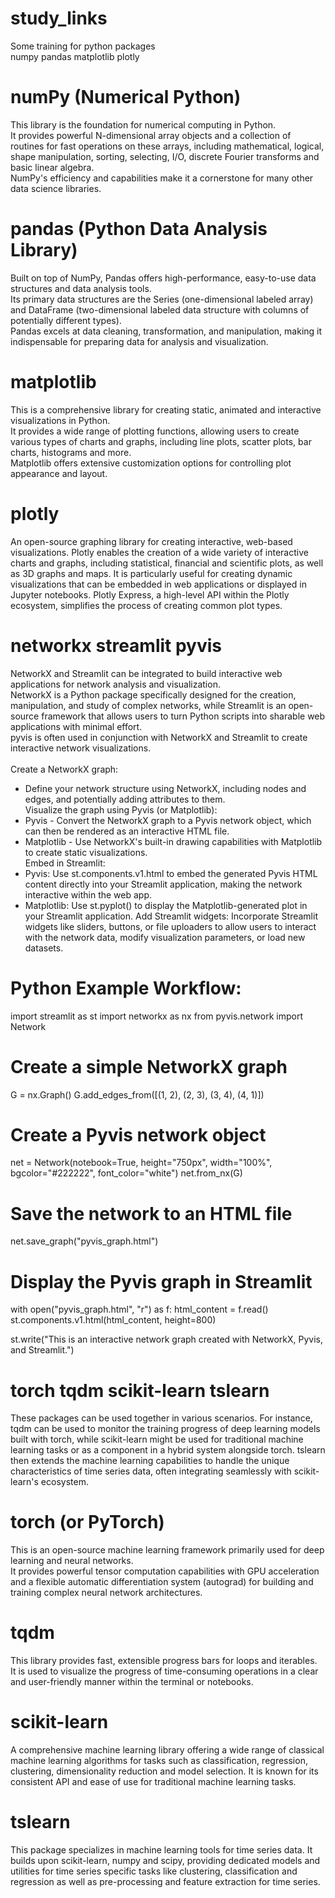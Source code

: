 # study_links
Some training for python packages <br />
numpy pandas matplotlib plotly

# numPy (Numerical Python)
This library is the foundation for numerical computing in Python.<br />
It provides powerful N-dimensional array objects and a collection of routines for fast operations on these arrays, including mathematical, logical, shape manipulation, sorting, selecting, I/O, discrete Fourier transforms and basic linear algebra.<br />
NumPy's efficiency and capabilities make it a cornerstone for many other data science libraries.<br />

# pandas (Python Data Analysis Library)
Built on top of NumPy, Pandas offers high-performance, easy-to-use data structures and data analysis tools.<br />
Its primary data structures are the Series (one-dimensional labeled array) and DataFrame (two-dimensional labeled data structure with columns of potentially different types).<br /> 
Pandas excels at data cleaning, transformation, and manipulation, making it indispensable for preparing data for analysis and visualization.<br />

# matplotlib
This is a comprehensive library for creating static, animated and interactive visualizations in Python.<br /> 
It provides a wide range of plotting functions, allowing users to create various types of charts and graphs, including line plots, scatter plots, bar charts, histograms and more.<br /> 
Matplotlib offers extensive customization options for controlling plot appearance and layout.<br />

# plotly
An open-source graphing library for creating interactive, web-based visualizations. 
Plotly enables the creation of a wide variety of interactive charts and graphs, including statistical, financial and scientific plots, as well as 3D graphs and maps. 
It is particularly useful for creating dynamic visualizations that can be embedded in web applications or displayed in Jupyter notebooks. 
Plotly Express, a high-level API within the Plotly ecosystem, simplifies the process of creating common plot types.

# networkx streamlit pyvis
NetworkX and Streamlit can be integrated to build interactive web applications for network analysis and visualization. <br />
NetworkX is a Python package specifically designed for the creation, manipulation, and study of complex networks, while Streamlit is an open-source framework that allows users to turn Python scripts into sharable web applications with minimal effort.<br />
pyvis is often used in conjunction with NetworkX and Streamlit to create interactive network visualizations.<br />
<br />Create a NetworkX graph:
- Define your network structure using NetworkX, including nodes and edges, and potentially adding attributes to them.
<br />Visualize the graph using Pyvis (or Matplotlib):
- Pyvis - Convert the NetworkX graph to a Pyvis network object, which can then be rendered as an interactive HTML file.
- Matplotlib - Use NetworkX's built-in drawing capabilities with Matplotlib to create static visualizations.
<br />Embed in Streamlit:
- Pyvis: Use st.components.v1.html to embed the generated Pyvis HTML content directly into your Streamlit application, making the network interactive within the web app.
- Matplotlib: Use st.pyplot() to display the Matplotlib-generated plot in your Streamlit application.
Add Streamlit widgets:
Incorporate Streamlit widgets like sliders, buttons, or file uploaders to allow users to interact with the network data, modify visualization parameters, or load new datasets.

# Python Example Workflow:

import streamlit as st
import networkx as nx
from pyvis.network import Network

# Create a simple NetworkX graph
G = nx.Graph()
G.add_edges_from([(1, 2), (2, 3), (3, 4), (4, 1)])

# Create a Pyvis network object
net = Network(notebook=True, height="750px", width="100%", bgcolor="#222222", font_color="white")
net.from_nx(G)

# Save the network to an HTML file
net.save_graph("pyvis_graph.html")

# Display the Pyvis graph in Streamlit
with open("pyvis_graph.html", "r") as f:
    html_content = f.read()
    st.components.v1.html(html_content, height=800)

st.write("This is an interactive network graph created with NetworkX, Pyvis, and Streamlit.")


# torch tqdm scikit-learn tslearn
These packages can be used together in various scenarios. For instance, tqdm can be used to monitor the training progress of deep learning models built with torch, while scikit-learn might be used for traditional machine learning tasks or as a component in a hybrid system alongside torch. tslearn then extends the machine learning capabilities to handle the unique characteristics of time series data, often integrating seamlessly with scikit-learn's ecosystem.

# torch (or PyTorch)
This is an open-source machine learning framework primarily used for deep learning and neural networks.<br />
It provides powerful tensor computation capabilities with GPU acceleration and a flexible automatic differentiation system (autograd) for building and training complex neural network architectures.<br />

# tqdm
This library provides fast, extensible progress bars for loops and iterables.<br />
It is used to visualize the progress of time-consuming operations in a clear and user-friendly manner within the terminal or notebooks.<br />

# scikit-learn
A comprehensive machine learning library offering a wide range of classical machine learning algorithms for tasks such as classification, regression, clustering, dimensionality reduction and model selection. It is known for its consistent API and ease of use for traditional machine learning tasks.<br />

# tslearn
This package specializes in machine learning tools for time series data. It builds upon scikit-learn, numpy and scipy, providing dedicated models and utilities for time series specific tasks like clustering, classification and regression as well as pre-processing and feature extraction for time series.<br />

